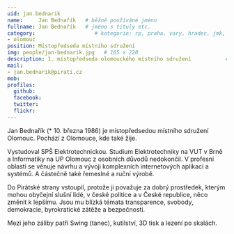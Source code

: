 ```yaml
---
uid: jan.bednarik
name:     Jan Bednařík   # běžně používáné jméno
fullname: Jan Bednařík   # jméno s tituly etc.
category:                   # kategorie: rp, praha, vary, hradec, jmk, senat
- olomouc
position: Místopředseda místního sdružení
img: people/jan-bednarik.jpg   # 165 x 220
description: 1. místopředseda olomouckého místního sdružení           # kratký popis, max 160 znaků
mail: 
- jan.bednarik@pirati.cz
mob:
profiles:
  github:                 
  facebook:       
  twitter:      
  flickr:
---
```

Jan Bednařík (* 10. března 1986) je místopředsedou místního sdružení Olomouc. Pochází z Olomouce, kde také žije.

Vystudoval SPŠ Elektrotechnickou. Studium Elektrotechniky na VUT v Brně a Informatiky na UP Olomouc z osobních důvodů nedokončil. V profesní oblasti se věnuje návrhu a vývoji komplexních internetových aplikací a systémů. A částečně také řemeslné a ruční výrobě.

Do Pirátské strany vstoupil, protože ji považuje za dobrý prostředek, kterým mohou obyčejní slušní lidé, v české politice a v České republice, něco změnit k lepšímu. Jsou mu blízká témata transparence, svobody, demokracie, byrokratické zátěže a bezpečnosti.

Mezi jeho záliby patří Swing (tanec), kutilství, 3D tisk a lezení po skalách.
